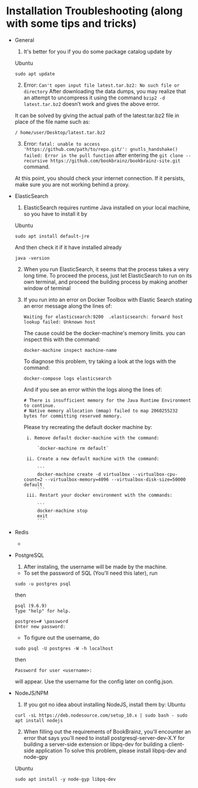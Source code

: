 # Installation Troubleshooting (along with some tips and tricks) 

* General

    1. It's better for you if you do some package catalog update by 

	Ubuntu
	
    `sudo apt update`
	
	2. Error: `Can't open input file latest.tar.bz2: No such file or directory` 
	After downloading the data dumps, you may realize that an attempt to uncompress it using the command `bzip2 -d  	latest.tar.bz2` doesn’t work and gives the above error. 
	
	It can be solved by giving the actual path of the latest.tar.bz2 file in place of the file name such as:
	
  `/ home/user/Desktop/latest.tar.bz2`
  
  3. Error: `fatal: unable to access 'https://github.com/path/to/repo.git/': gnutls_handshake() failed: Error in the pull function` after entering the `git clone --recursive https://github.com/bookbrainz/bookbrainz-site.git` command. 
  
  At this point, you should check your internet connection. If it persists, make sure you are not working behind a proxy.

* ElasticSearch

    1. ElasticSearch requires runtime Java installed on your local machine, 
	so you have to install it by
	
	Ubuntu
	
    `sudo apt install default-jre`

    And then check it if it have installed already

    `java -version`

    2. When you run ElasticSearch, it seems that the process takes a very long time. 
	To proceed the process, just let ElasticSearch to run
    on its own terminal, and proceed the building process by making another window of terminal
	
	3. If you run into an error on Docker Toolbox with Elastic Search stating an error message along the lines of:  

		`Waiting for elasticsearch:9200  .elasticsearch: forward host lookup failed: Unknown host`  

	   The cause could be the docker-machine's memory limits. you can inspect this with the command:  

	   `docker-machine inspect machine-name`  

	   To diagnose this problem, try taking a look at the logs with the command: 

	   `docker-compose logs elasticsearch`  

	   And if you see an error within the logs along the lines of:   

	   ```
	   # There is insufficient memory for the Java Runtime Environment to continue. 
	   # Native memory allocation (mmap) failed to map 2060255232 bytes for committing reserved memory.
	   ```

	   Please try recreating the default docker machine by:

	   		i. Remove default docker-machine with the command:  

				`docker-machine rm default`  

			ii. Create a new default machine with the command:   

				```
				docker-machine create -d virtualbox --virtualbox-cpu-count=2 --virtualbox-memory=4096 --virtualbox-disk-size=50000 default
				```  
			iii. Restart your docker environment with the commands: 

				```
				docker-machine stop
				exit
				```  


* Redis

    -

* PostgreSQL

    1. After instaling, the username will be made by the machine.
    - To set the password of SQL (You'll need this later), run

    `sudo -u postgres psql`

    then 
    ```
    psql (9.6.9)
    Type "help" for help.

    postgres=# \password
    Enter new password:
    ```

    - To figure out the username, do

    `sudo psql -U postgres -W -h localhost`

    then

    `Password for user <username>: ` 
	
	will appear.
    Use the username for the config later on config.json.

* NodeJS/NPM

    1. If you got no idea about installing NodeJS, install them by:
	Ubuntu
	
    `curl -sL https://deb.nodesource.com/setup_10.x | sudo bash -
     sudo apt install nodejs`

    2. When filling out the requirements of BookBrainz, you'll encounter an error that says you'll need to install postgresql-server-dev-X.Y for building a server-side extension or libpq-dev for building a client-side application
    To solve this problem, please install libpq-dev and node-gpy
	
	Ubuntu
	
    `sudo apt install -y node-gyp libpq-dev`

